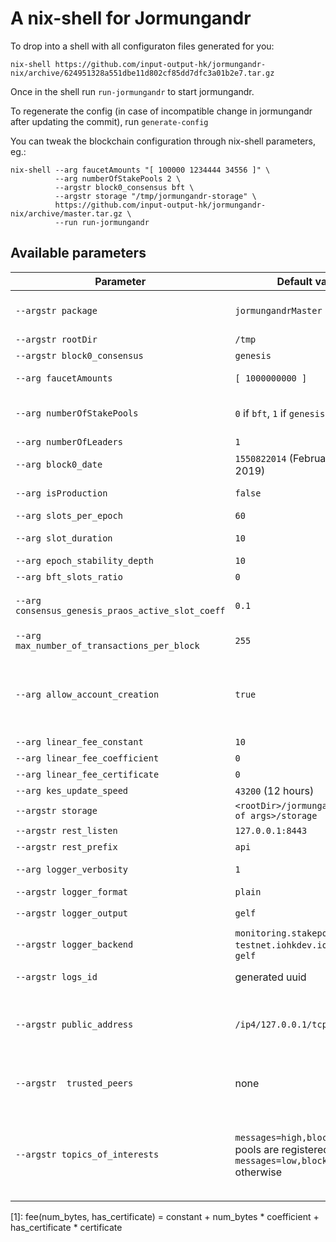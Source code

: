 # A nix-shell for Jormungandr

To drop into a shell with all configuraton files generated for you:
```
nix-shell https://github.com/input-output-hk/jormungandr-nix/archive/624951328a551dbe11d802cf85dd7dfc3a01b2e7.tar.gz
```

Once in the shell run `run-jormungandr` to start jormungandr.

To regenerate the config (in case of incompatible change in jormungandr after updating the commit), run `generate-config`

You can tweak the blockchain configuration through nix-shell parameters, eg.:
```
nix-shell --arg faucetAmounts "[ 100000 1234444 34556 ]" \
          --arg numberOfStakePools 2 \
          --argstr block0_consensus bft \
          --argstr storage "/tmp/jormungandr-storage" \
          https://github.com/input-output-hk/jormungandr-nix/archive/master.tar.gz \
          --run run-jormungandr
```

## Available parameters

| Parameter  | Default value | Description
| ------------- | ------------- | ------------- |
| `--argstr package` | `jormungandrMaster` | Jormungandr package to use. Use `jormungandr` for last stable release. `jormungandrMaster` for last master branch build. |
| `--argstr rootDir` | `/tmp` | Parent directory of the working directory (generated). |
| `--argstr block0_consensus` | `genesis`  | Consensus algorithm initialy used. `bft` or `genesis` |
| `--arg faucetAmounts`  | `[ 1000000000 ]` | List of amounts (space separated) in Lovelace that will be attributed to faucet addresses in block 0. |
| `--arg numberOfStakePools` | `0` if `bft`, `1` if `genesis` | Number of stake pools initialy registered. Each faucet will own on of the stake pool (hence `numberOfStakePools` must be ≤ `faucetAmounts` length). |
| `--arg numberOfLeaders` | `1` | Number of BFT leaders (keys will be generated). |
| `--arg block0_date` | `1550822014` (February 22, 2019) | the official start time of the blockchain, in seconds since UNIX EPOCH |
| `--arg isProduction` | `false` | if `true` (meant for production) use `production` for discrimination otherwise use `test`. |
| `--arg slots_per_epoch` | `60` | Number of slots in each epoch |
| `--arg slot_duration` | `10` | The slot duration, in seconds, is the time between the creation of 2 blocks |
| `--arg epoch_stability_depth` | `10` | The number of blocks (*10) per epoch |
| `--arg bft_slots_ratio` | `0` | Genesis praos parameter D |
| `--arg consensus_genesis_praos_active_slot_coeff` | `0.1` | Genesis praos active slot coefficient. Determines minimum stake required to try becoming slot leader, must be in range (0,1] |
| `--arg max_number_of_transactions_per_block` | `255` | This is the max number of messages allowed in a given Block |
| `--arg allow_account_creation` | `true` | Allow the creation of accounts from the output of a transaction. If set to false, account based wallet will not be created without publishing a stake certificate. if set to true, simply adding the account in the output of a transaction will allow the account to exist in the blockchain. |
| `--arg linear_fee_constant` | `10` | parameter in fee calculation [1] |
| `--arg linear_fee_coefficient` | `0` | parameter in fee calculation [1] |
| `--arg linear_fee_certificate` | `0` | parameter in fee calculation [1] |
| `--arg kes_update_speed` | `43200` (12 hours) | The speed to update the KES Key in seconds |
| `--argstr storage` | `<rootDir>/jormungandr-<hash of args>/storage` | path to the storage. |
| `--argstr rest_listen` | `127.0.0.1:8443` | listen address of the rest endpoint |
| `--argstr rest_prefix` | `api` | rest api prefix |
| `--arg logger_verbosity` | `1` | logger verbosity. 0: warning, 1: info, 2: debug, 3 and above: trace. |
| `--argstr logger_format` | `plain` | log output format - `plain` or `json`. |
| `--argstr logger_output` | `gelf` | log output - `stderr`, `gelf` (graylog), `syslog` (unix only) or `journald` |
| `--argstr logger_backend` | `monitoring.stakepool.cardano-testnet.iohkdev.io:12201` if `gelf` | Graylog server to ouput the log to, default to iohk cardano-testnet graylog server (for debug purposes). |
| `--argstr logs_id` | generated uuid | Uniquely identify the logs of this node on the Graylog server. Please comunicate this id when filling issues. |
| `--argstr public_address` | `/ip4/127.0.0.1/tcp/8299` |  the address to listen from and accept connection from. This is the public address that will be distributed to other peers of the network that may find interest into participating to the blockchain dissemination with the node. |
| `--argstr  trusted_peers` | none | comma seperated list of of nodes to connect to in order to bootstrap the p2p topology (and bootstrap our local blockchain). Eg. `/ip4/104.24.28.11/tcp/8299,/ip4/104.24.29.11/tcp/8299` |
| `--argstr topics_of_interests` | `messages=high,blocks=high` if pools are registered, `messages=low,blocks=normal` otherwise | the different topics (comma separated) we are interested to hear about: - messages: notify other peers this node is interested about Transactions, typical setting for a non mining node: "low", for a stakepool: "high"; - blocks: notify other peers this node is interested about new Blocs, typical settings for a non mining node: "normal", for a stakepool: "high"; |

[1]: fee(num_bytes, has_certificate) = constant + num_bytes * coefficient + has_certificate * certificate